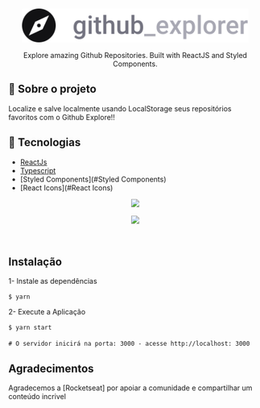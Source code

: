 <br />
<p align="center">
  <a>
    <img alt="Github Explore" title="Github Explore" src="src/assets/logo.svg" width="450">
  </a>
</p>

<p align="center">
  Explore amazing Github Repositories. Built with ReactJS and Styled Components.
</p>


## 🚀 Sobre o projeto

Localize e salve localmente usando LocalStorage seus repositórios favoritos com o Github Explore!!

## 🔨 Tecnologias

- [ReactJs](#ReactJs)
- [Typescript](#Typescript)
- [Styled Components](#Styled Components)
- [React Icons](#React Icons)




<p align="center">
  <img src = "../../assets/githubExplore.png" width=700>
</p>

<p align="center">
  <img src = "../../assets/githubExplore1.png" width=700>
</p>

<br>

## Instalação

1- Instale as dependências
```
$ yarn
```
2- Execute a Aplicação
```
$ yarn start

# O servidor inicirá na porta: 3000 - acesse http://localhost: 3000
```


## Agradecimentos

Agradecemos a [Rocketseat] por apoiar a comunidade e compartilhar um conteúdo incrivel
